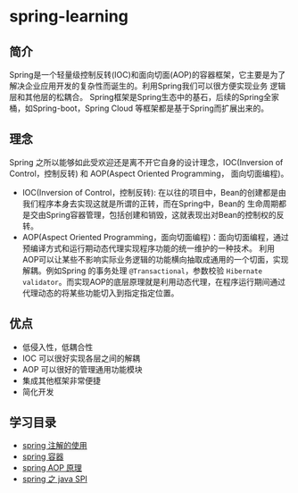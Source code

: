 # spring-learning

## 简介

Spring是一个轻量级控制反转(IOC)和面向切面(AOP)的容器框架，它主要是为了解决企业应用开发的复杂性而诞生的。利用Spring我们可以很方便实现业务
逻辑层和其他层的松耦合。
Spring框架是Spring生态中的基石，后续的Spring全家桶，如Spring-boot，Spring Cloud 等框架都是基于Spring而扩展出来的。

## 理念

Spring 之所以能够如此受欢迎还是离不开它自身的设计理念，IOC(Inversion of Control，控制反转) 和 AOP(Aspect Oriented Programming，
面向切面编程)。

- IOC(Inversion of Control，控制反转): 在以往的项目中，Bean的创建都是由我们程序本身去实现这就是所谓的正转，而在Spring中，Bean的
  生命周期都是交由Spring容器管理，包括创建和销毁，这就表现出对Bean的控制权的反转。
- AOP(Aspect Oriented Programming，面向切面编程)：面向切面编程，通过预编译方式和运行期动态代理实现程序功能的统一维护的一种技术。
  利用AOP可以让某些不影响实际业务逻辑的功能横向抽取成通用的一个切面，实现解耦。例如Spring 的事务处理 `@Transactional`，参数校验
  `Hibernate validator`。而实现AOP的底层原理就是利用动态代理，在程序运行期间通过代理动态的将某些功能切入到指定指定位置。

## 优点

- 低侵入性，低耦合性
- IOC 可以很好实现各层之间的解耦
- AOP 可以很好的管理通用功能模块
- 集成其他框架非常便捷
- 简化开发

## 学习目录

- [spring 注解的使用](spring-learning-annotation)
- [spring 容器](spring-learning-ioc)
- [spring AOP 原理](spring-learning-aop)
- [spring 之 java SPI](spring-learning-spi)
